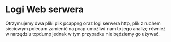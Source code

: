 <h1>Logi Web serwera</h1>
Otrzymujemy dwa pliki plik pcappng oraz logi serwera http, plik z ruchem sieciowym polecam zamienić na pcap umożliwi nam to jego analizę również w narzędziu tcpdump jednak w tym przypadku nie będziemy go używać.
